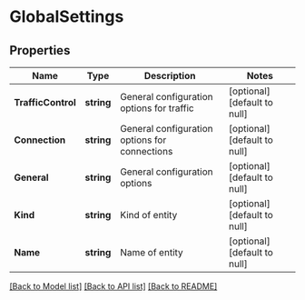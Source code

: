 # GlobalSettings

## Properties
Name | Type | Description | Notes
------------ | ------------- | ------------- | -------------
**TrafficControl** | **string** | General configuration options for traffic | [optional] [default to null]
**Connection** | **string** | General configuration options for connections | [optional] [default to null]
**General** | **string** | General configuration options | [optional] [default to null]
**Kind** | **string** | Kind of entity | [optional] [default to null]
**Name** | **string** | Name of entity | [optional] [default to null]

[[Back to Model list]](../README.md#documentation-for-models) [[Back to API list]](../README.md#documentation-for-api-endpoints) [[Back to README]](../README.md)


